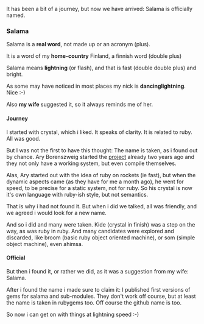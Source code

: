 It has been a bit of a journey, but now we have arrived: Salama is officially named.

### Salama

Salama is a **real word**, not made up or an acronym (plus).

It is a word of my  **home-country** Finland, a finnish word (double plus)

Salama means **lightning** (or flash), and that is fast (double double plus) and bright.

As some may have noticed in most places my nick is **dancinglightning**. Nice :-)

Also **my wife** suggested it, so it always reminds me of her.


#### Journey

I started with crystal, which i liked. It speaks of clarity. It is related to ruby. All was good.

But I was not the first to have this thought: The name is taken, as i found out by
chance. Ary Borenszweig started the [project](http://crystal-lang.org/) already two
years ago and they not only have a working system, but even compile themselves.

Alas, Ary started out with the idea of ruby on rockets (ie fast), but when the
dynamic aspects came (as they have for me a month ago), he went for speed, to be
precise for a static system, not for ruby.
So his crystal is now it's own language with ruby-ish style, but not semantics.

That is why i had not found it. But when i did we talked, all was friendly, and we
agreed i would look for a new name.

And so i did and many were taken. Kide (crystal in finish) was a step on the way,
as was ruby in ruby. And many candidates were explored and discarded, like broom
(basic ruby object oriented machine), or som (simple object machine), even ahimsa.

#### Official

But then i found it, or rather we did, as it was a suggestion from my wife: Salama.

After i found the name i made sure to claim it: I published first versions of gems
for salama and sub-modules. They don't work off course, but at least the name is
taken in rubygems too. Off course the github name is too.

So now i can get on with things at lightning speed :-)
